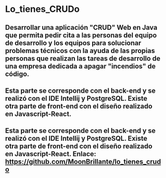# Lo_tienes_CRUDo
## Desarrollar una aplicación "CRUD" Web en Java que permita pedir cita a las personas del equipo de desarrollo y los equipos para solucionar problemas técnicos con la ayuda de las propias personas que realizan las tareas de desarrollo de una empresa dedicada a apagar "incendios" de código. 
## Esta parte se corresponde con el back-end y se realizó con el IDE Intellij y PostgreSQL. Existe otra parte de front-end con el diseño realizado en Javascript-React.
## Esta parte se corresponde con el back-end y se realizó con el IDE Intellij y PostgreSQL. Existe otra parte de front-end con el diseño realizado en Javascript-React. Enlace: https://github.com/MoonBrillante/lo_tienes_crudo
